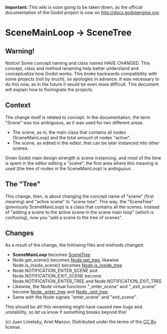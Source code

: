 **Important:** This wiki is soon going to be taken down, as the official documentation of the Godot project is now on http://docs.godotengine.org.

# SceneMainLoop -> SceneTree

## Warning!

Notice! Some concept naming and class names HAVE CHANGED. This concept, class and method renaming help better understand and conceptualize how Godot works. This broke backwards compatibility with some projects (not by much), so apologies in advance. It was necessary to do this now, as in the future it would be even more difficult. This document will explain how to fix/migrate the projects.

## Context

The change itself is related to concept. In the documentation, the term "Scene" was too ambiguous, as it was used for two different areas.

* The scene, as in, the main class that contains all nodes (SceneMainLoop) and the total amount of nodes "active".
* The scene, as edited in the editor, that can be later instanced into other scenes.

Given Godot main design strength is scene instancing, and most of the time is spent in the editor editing a "scene", the first area where this meaning is used (the tree of nodes in the SceneMainLoop) is ambiguous.

## The "Tree"

This change, then, is about changing the concept name of "scene" (first meaning) and "active scene" to "scene tree". This way, the "SceneTree" (previously SceneMainLoop) is a class that contains all the scenes.
Instead of "adding a scene to the active scene in the scene main loop" (which is confusing), now you "add a scene to the tree of scenes". 

## Changes

As a result of the change, the following files and methods changed:

* **SceneMainLoop** becomes [SceneTree](class_scenetree)
* Node.get_scene() becomes [Node.get_tree](class_node#get_tree), likewise Node.is_inside_scene() becomes [Node.is_inside_tree](class_node#is_inside_tree)
* Node.NOTIFICATION_ENTER_SCENE and Node.NOTIFICATION_EXIT_SCENE become Node.NOTIFICATION_ENTER_TREE and Node.NOTIFICATION_EXIT_TREE
* Likewise, the Node virtual functions "_enter_scene" and "_exit_scene" become [Node._enter_tree](class_node#_enter_tree) and [Node._exit_tree](class_node#_exit_tree).
* Same with the Node signals "enter_scene" and "exit_scene".

This should be all! this renaming might have caused new bugs and unstability, so let us know if something breaks beyond this!





(c) Juan Linietsky, Ariel Manzur, Distributed under the terms of the [CC By](https://creativecommons.org/licenses/by/3.0/legalcode) license.
